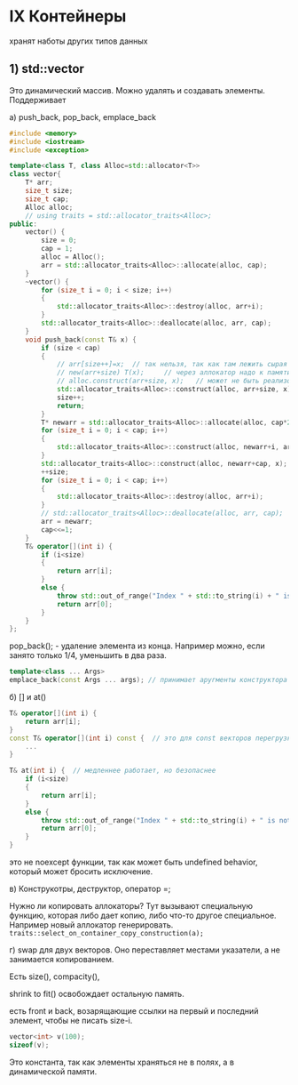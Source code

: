# IX Контейнеры
хранят наботы других типов данных
## 1)  std::vector

Это динамический массив. Можно удалять и создавать элементы.
Поддерживает

a) push_back, pop_back, emplace_back

``` c++
#include <memory>
#include <iostream>
#include <exception>

template<class T, class Alloc=std::allocator<T>>
class vector{
    T* arr;
    size_t size;
    size_t cap;
    Alloc alloc;
    // using traits = std::allocator_traits<Alloc>;
public:
    vector() {
        size = 0;
        cap = 1;
        alloc = Alloc();
        arr = std::allocator_traits<Alloc>::allocate(alloc, cap);
    }
    ~vector() {
        for (size_t i = 0; i < size; i++)
        {
            std::allocator_traits<Alloc>::destroy(alloc, arr+i);
        }
        std::allocator_traits<Alloc>::deallocate(alloc, arr, cap);
    }
    void push_back(const T& x) {
        if (size < cap)
        {
            // arr[size++]=x;  // так нельзя, так как там лежить сырая память. У типа T может не быть констуктора по умолчанию.
            // new(arr+size) T(x);     // через аллокатор надо к памяти обращаться
            // alloc.construct(arr+size, x);   // может не быть реализован метод
            std::allocator_traits<Alloc>::construct(alloc, arr+size, x);
            size++;
            return;
        }
        T* newarr = std::allocator_traits<Alloc>::allocate(alloc, cap*2);
        for (size_t i = 0; i < cap; i++)
        {
            std::allocator_traits<Alloc>::construct(alloc, newarr+i, arr[i]); // в новом с++ это делается по-другому
        }
        std::allocator_traits<Alloc>::construct(alloc, newarr+cap, x);
        ++size;
        for (size_t i = 0; i < cap; i++)
        {
            std::allocator_traits<Alloc>::destroy(alloc, arr+i);
        }
        // std::allocator_traits<Alloc>::deallocate(alloc, arr, cap);
        arr = newarr;
        cap<<=1;        
    }
    T& operator[](int i) {
        if (i<size)
        {
            return arr[i];
        }
        else {
            throw std::out_of_range("Index " + std::to_string(i) + " is not valid");
            return arr[0];
        }
    }
};
```

pop_back(); - удаление элемента из конца. Например можно, если занято только 1/4, уменьшить в два раза.
```c++
template<class ... Args>
emplace_back(const Args ... args); // принимает аругменты конструктора для объектов, которые хранятся в контейнере. Это делается чтобы не делать лишнюю копию.
```
б) [] и at()
```c++
T& operator[](int i) {
    return arr[i];
}
const T& operator[](int i) const {  // это для const векторов перегрузка
    ...
}

T& at(int i) {  // медленнее работает, но безопаснее
    if (i<size)
    {
        return arr[i];
    }
    else {
        throw std::out_of_range("Index " + std::to_string(i) + " is not valid");
        return arr[0];
    }
}
```
это не noexcept функции, так как может быть undefined behavior, который может бросить исключение.

в) Конструкотры, деструктор, оператор =;

Нужно ли копировать аллокаторы?
Тут вызывают специальную функцию, которая либо дает копию, либо что-то другое специальное. Например новый аллокатор генерировать.
```traits::select_on_container_copy_construction(a);```

г) swap для двух векторов.
Оно переставляет местами указатели, а не занимается копированием.

Есть size(), compacity(),

shrink to fit() освобождает остальную память. 

есть front и back, возарящающие ссылки на первый и последний элемент, чтобы не писать size-i.

```c++
vector<int> v(100);
sizeof(v);
```
Это константа, так как элементы храняться не в полях, а в динамической памяти.
